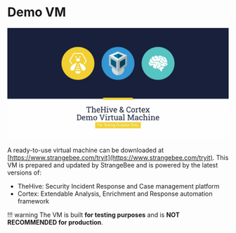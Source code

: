 # Demo VM

![](images/demo-virtual-machine.png)


A ready-to-use virtual machine can be downloaded at [https://www.strangebee.com/tryit](https://www.strangebee.com/tryit).
This VM is prepared and updated by StrangeBee and is powered by the latest versions of:

- TheHive: Security Incident Response and Case management platform
- Cortex: Extendable Analysis, Enrichment and Response automation framework


!!! warning 
    The VM is built **for testing purposes** and is **NOT RECOMMENDED for production**.